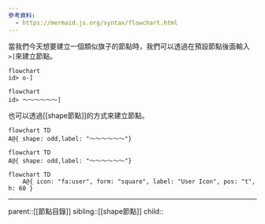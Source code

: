 ```yaml
---
參考資料:
  - https://mermaid.js.org/syntax/flowchart.html
---
```

當我們今天想要建立一個類似旗子的節點時，我們可以透過在預設節點後面輸入`>]`來建立節點。
```Mermaid
flowchart
id> o-]
```
```mermaid
flowchart
id> ～～～～～～]
```
也可以透過[[shape節點]]的方式來建立節點。
```Mermaid
flowchart TD
A@{ shape: odd,label: "～～～～～～"}
```
```mermaid
flowchart TD
A@{ shape: odd,label: "～～～～～～"}
```
```mermaid
flowchart TD
    A@{ icon: "fa:user", form: "square", label: "User Icon", pos: "t", h: 60 }
```
- - -
parent::[[節點目錄]]
sibling::[[shape節點]]
child::